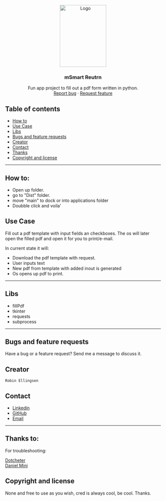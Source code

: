 <p align="center">
  <a href="pdf">
    <a href="https://ibb.co/LZ360jt"><img src="https://upload.wikimedia.org/wikipedia/commons/thumb/8/87/PDF_file_icon.svg/1200px-PDF_file_icon.svg.png" alt="Logo" border="0" height="200px" width="150"></a>
  </a>

  <h3 align="center">mSmart Reutrn</h3>

  <p align="center">
    Fun app project to fill out a pdf form written in python. 
    <br>
    <a href="https://reponame/issues/new?template=bug.md">Report bug</a>
    ·
    <a href="https://reponame/issues/new?template=feature.md&labels=feature">Request feature</a>
  </p>


## Table of contents
- [How to](#how-to)
- [Use Case](#Use-Case)
- [Libs](#Libs)
- [Bugs and feature requests](#bugs-and-feature-requests)
- [Creator](#creator)
- [Contact](#contact)
- [Thanks](#thanks)
- [Copyright and license](#copyright-and-license)
---
## How to:
- Open up folder.
- go to "Dist" folder.
- move "main" to dock or into applications folder
- Doubble click and voila' 

## Use Case
Fill out a pdf template with input fields an checkboxes. The os will later open the filled pdf and open it for you to print/e-mail.

In current state it will:
- Download the pdf template with request.
- User inputs text
- New pdf from template with added inout is generated
- Os opens up pdf to print.


---
## Libs
- fillPdf
- tkinter
- requests
- subprocess



---
## Bugs and feature requests

Have a bug or a feature request? Send me a message to discuss it.


## Creator

    Robin Ellingsen
## Contact


- <a href="https://www.linkedin.com/in/iotrobban/">Linkedin</a>
- <a href="https://github.com/ascoolarobban">GitHub</a>
- [Email]("robin@fauxdelorean.com")
---
## Thanks to:
For troubleshooting:

[Dotcheter](https://github.com/dotchetter) <br>
[Daniel Mini](https://github.com/CodeByMini)

## Copyright and license
None and free to use as you wish, cred is always cool, be cool.
Thanks.
